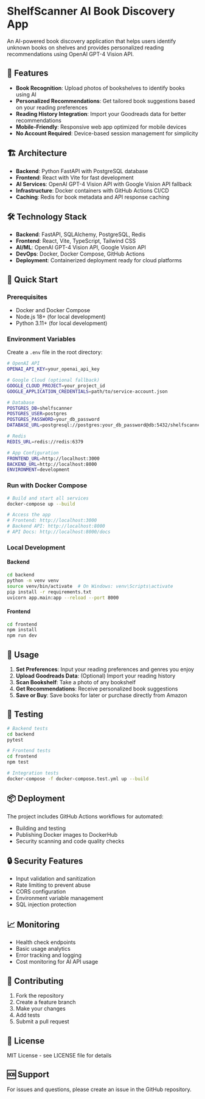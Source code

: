 # ShelfScanner AI Book Discovery App

An AI-powered book discovery application that helps users identify unknown books on shelves and provides personalized reading recommendations using OpenAI GPT-4 Vision API.

## 🚀 Features

- **Book Recognition**: Upload photos of bookshelves to identify books using AI
- **Personalized Recommendations**: Get tailored book suggestions based on your reading preferences
- **Reading History Integration**: Import your Goodreads data for better recommendations
- **Mobile-Friendly**: Responsive web app optimized for mobile devices
- **No Account Required**: Device-based session management for simplicity

## 🏗️ Architecture

- **Backend**: Python FastAPI with PostgreSQL database
- **Frontend**: React with Vite for fast development
- **AI Services**: OpenAI GPT-4 Vision API with Google Vision API fallback
- **Infrastructure**: Docker containers with GitHub Actions CI/CD
- **Caching**: Redis for book metadata and API response caching

## 🛠️ Technology Stack

- **Backend**: FastAPI, SQLAlchemy, PostgreSQL, Redis
- **Frontend**: React, Vite, TypeScript, Tailwind CSS
- **AI/ML**: OpenAI GPT-4 Vision API, Google Vision API
- **DevOps**: Docker, Docker Compose, GitHub Actions
- **Deployment**: Containerized deployment ready for cloud platforms

## 🚀 Quick Start

### Prerequisites

- Docker and Docker Compose
- Node.js 18+ (for local development)
- Python 3.11+ (for local development)

### Environment Variables

Create a `.env` file in the root directory:

```bash
# OpenAI API
OPENAI_API_KEY=your_openai_api_key

# Google Cloud (optional fallback)
GOOGLE_CLOUD_PROJECT=your_project_id
GOOGLE_APPLICATION_CREDENTIALS=path/to/service-account.json

# Database
POSTGRES_DB=shelfscanner
POSTGRES_USER=postgres
POSTGRES_PASSWORD=your_db_password
DATABASE_URL=postgresql://postgres:your_db_password@db:5432/shelfscanner

# Redis
REDIS_URL=redis://redis:6379

# App Configuration
FRONTEND_URL=http://localhost:3000
BACKEND_URL=http://localhost:8000
ENVIRONMENT=development
```

### Run with Docker Compose

```bash
# Build and start all services
docker-compose up --build

# Access the app
# Frontend: http://localhost:3000
# Backend API: http://localhost:8000
# API Docs: http://localhost:8000/docs
```

### Local Development

#### Backend
```bash
cd backend
python -m venv venv
source venv/bin/activate  # On Windows: venv\Scripts\activate
pip install -r requirements.txt
uvicorn app.main:app --reload --port 8000
```

#### Frontend
```bash
cd frontend
npm install
npm run dev
```

## 📱 Usage

1. **Set Preferences**: Input your reading preferences and genres you enjoy
2. **Upload Goodreads Data**: (Optional) Import your reading history
3. **Scan Bookshelf**: Take a photo of any bookshelf
4. **Get Recommendations**: Receive personalized book suggestions
5. **Save or Buy**: Save books for later or purchase directly from Amazon

## 🧪 Testing

```bash
# Backend tests
cd backend
pytest

# Frontend tests
cd frontend
npm test

# Integration tests
docker-compose -f docker-compose.test.yml up --build
```

## 📦 Deployment

The project includes GitHub Actions workflows for automated:
- Building and testing
- Publishing Docker images to DockerHub
- Security scanning and code quality checks

## 🔒 Security Features

- Input validation and sanitization
- Rate limiting to prevent abuse
- CORS configuration
- Environment variable management
- SQL injection protection

## 📈 Monitoring

- Health check endpoints
- Basic usage analytics
- Error tracking and logging
- Cost monitoring for AI API usage

## 🤝 Contributing

1. Fork the repository
2. Create a feature branch
3. Make your changes
4. Add tests
5. Submit a pull request

## 📄 License

MIT License - see LICENSE file for details

## 🆘 Support

For issues and questions, please create an issue in the GitHub repository.
